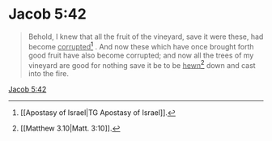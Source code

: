 # Jacob 5:42

> Behold, I knew that all the fruit of the vineyard, save it were these, had become <u>corrupted</u>[^a] . And now these which have once brought forth good fruit have also become corrupted; and now all the trees of my vineyard are good for nothing save it be to be <u>hewn</u>[^b] down and cast into the fire.

[Jacob 5:42](https://www.churchofjesuschrist.org/study/scriptures/bofm/jacob/5?lang=eng&id=p42#p42)


[^a]: [[Apostasy of Israel|TG Apostasy of Israel]].  
[^b]: [[Matthew 3.10|Matt. 3:10]].  
